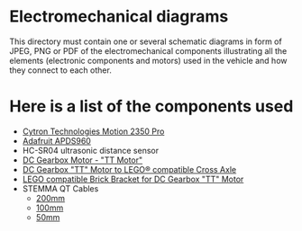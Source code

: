Electromechanical diagrams
====

This directory must contain one or several schematic diagrams in form of JPEG, PNG or PDF of the electromechanical components illustrating all the elements (electronic components and motors) used in the vehicle and how they connect to each other.


# Here is a list of the components used
  - [Cytron Technologies Motion 2350 Pro](https://www.cytron.io/p-motion-2350-pro?_gl=1*onwk9i*_gcl_au*MzQzNTM1MjM4LjE3MjcwMjkyNjQ.)
  - [Adafruit APDS960](https://www.adafruit.com/product/3595)
  - HC-SR04 ultrasonic distance sensor
  - [DC Gearbox Motor - "TT Motor"](https://www.adafruit.com/product/3777)
  - [DC Gearbox "TT" Motor to LEGO® compatible Cross Axle](https://www.adafruit.com/product/3810)
  - [LEGO compatible Brick Bracket for DC Gearbox "TT" Motor](https://www.adafruit.com/product/3815)
  - STEMMA QT Cables
    - [200mm](https://www.adafruit.com/product/4401)
    - [100mm](https://www.adafruit.com/product/4210)
    - [50mm](https://www.adafruit.com/product/4399)
